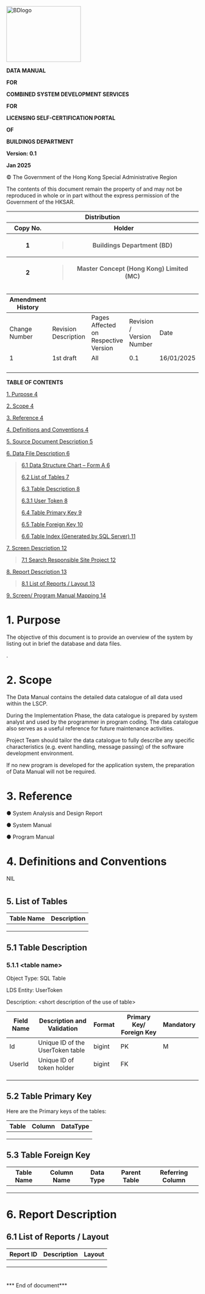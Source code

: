 <img src="media/image1.jpg" style="width:2.03125in;height:1.52083in"
alt="BDlogo" />

**DATA MANUAL**

**FOR**

**COMBINED SYSTEM DEVELOPMENT SERVICES**

**FOR**

**<span class="smallcaps">LICENSING SELF-CERTIFICATION PORTAL</span>**

**OF**

**BUILDINGS DEPARTMENT**

**Version: 0.1**

**Jan 2025**

© The Government of the Hong Kong Special Administrative Region

The contents of this document remain the property of and may not be
reproduced in whole or in part without the express permission of the
Government of the HKSAR.

<table>
<colgroup>
<col style="width: 22%" />
<col style="width: 77%" />
</colgroup>
<thead>
<tr class="header">
<th colspan="2"><strong>Distribution</strong></th>
</tr>
<tr class="odd">
<th>Copy No.</th>
<th>Holder</th>
</tr>
<tr class="header">
<th>1</th>
<th><blockquote>
<p>Buildings Department (BD)</p>
</blockquote></th>
</tr>
<tr class="odd">
<th>2</th>
<th><blockquote>
<p>Master Concept (Hong Kong) Limited (MC)</p>
</blockquote></th>
</tr>
</thead>
<tbody>
</tbody>
</table>

| **Amendment History** |                      |                                      |                           |            |
|--------------|------------------------|-----------|------------|------------|
| Change Number         | Revision Description | Pages Affected on Respective Version | Revision / Version Number | Date       |
| 1                     | 1st draft            | All                                  | 0.1                       | 16/01/2025 |
|                       |                      |                                      |                           |            |
|                       |                      |                                      |                           |            |
|                       |                      |                                      |                           |            |
|                       |                      |                                      |                           |            |

**TABLE OF CONTENTS**

[1. Purpose 4](#purpose)

[2. Scope 4](#scope)

[3. Reference 4](#reference)

[4. Definitions and Conventions 4](#definitions-and-conventions)

[5. Source Document Description 5](#_heading=h.tve9xsmod38i)

[6. Data File Description 6](#_heading=h.bvtx6p2vgsng)

> [6.1 Data Structure Chart – Form A 6](#_heading=h.lnxbz9)
>
> [6.2 List of Tables 7](#list-of-tables)
>
> [6.3 Table Description 8](#table-description)
>
> [6.3.1 User Token 8](#table-name)
>
> [6.4 Table Primary Key 9](#_heading=h.mj7pbrx8c9ji)
>
> [6.5 Table Foreign Key 10](#table-foreign-key)
>
> [6.6 Table Index (Generated by SQL Server) 11](#_heading=h.2uxtw84)

[7. Screen Description 12](#_heading=h.1a346fx)

> [7.1 Search Responsible Site Project 12](#_heading=h.30j0zll)

[8. Report Description 13](#report-description)

> [8.1 List of Reports / Layout 13](#list-of-reports-layout)

[9. Screen/ Program Manual Mapping 14](#_heading=h.3xzr3ei)

#  

# 1. Purpose

The objective of this document is to provide an overview of the system
by listing out in brief the database and data files.

.

#  

# 2. Scope

The Data Manual contains the detailed data catalogue of all data used
within the LSCP.

During the Implementation Phase, the data catalogue is prepared by
system analyst and used by the programmer in program coding. The data
catalogue also serves as a useful reference for future maintenance
activities.

Project Team should tailor the data catalogue to fully describe any
specific characteristics (e.g. event handling, message passing) of the
software development environment.

If no new program is developed for the application system, the
preparation of Data Manual will not be required.

#  

# 3. Reference

● System Analysis and Design Report

● System Manual

● Program Manual

#  

# 4. Definitions and Conventions

NIL

#  

# 

## 5. List of Tables

| Table Name | Description |
|------------|-------------|
|            |             |
|            |             |
|            |             |

## 5.1 Table Description 

### 5.1.1 \<table name\>

Object Type: <span class="mark">SQL Table</span>

LDS Entity: <span class="mark">UserToken</span>

Description: \<short description of the use of table\>

| Field Name | Description and Validation       | Format | Primary Key/ Foreign Key | Mandatory |
|----------------|------------------------|------------|----------|-----------|
| Id         | Unique ID of the UserToken table | bigint | PK                       | M         |
| UserId     | Unique ID of token holder        | bigint | FK                       |           |
|            |                                  |        |                          |           |
|            |                                  |        |                          |           |
|            |                                  |        |                          |           |

## 5.2 Table Primary Key

Here are the Primary keys of the tables:

| Table | Column | DataType |
|-------|--------|----------|
|       |        |          |
|       |        |          |
|       |        |          |

## 5.3 Table Foreign Key 

| Table Name | Column Name | Data Type | Parent Table | Referring Column |
|------------|-------------|-----------|--------------|------------------|
|            |             |           |              |                  |
|            |             |           |              |                  |
|            |             |           |              |                  |

## 

# 

# 6. Report Description 

## 6.1 List of Reports / Layout

| Report ID | Description | Layout |
|-----------|-------------|--------|
|           |             |        |
|           |             |        |
|           |             |        |

#  

\*\*\* End of document\*\*\*
